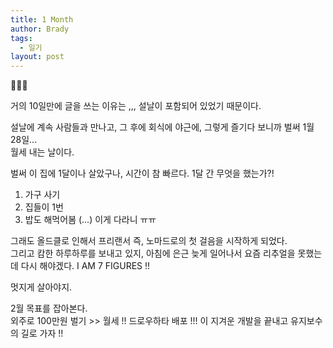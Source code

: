 ```yaml
---
title: 1 Month
author: Brady
tags:
  - 일기
layout: post
---
```


📝📝📝

거의 10일만에 글을 쓰는 이유는 ,,, 설날이 포함되어 있었기 때문이다.

설날에 계속 사람들과 만나고, 그 후에 회식에 야근에, 그렇게 즐기다 보니까 벌써 1월 28일...  
월세 내는 날이다.

벌써 이 집에 1달이나 살았구나, 시간이 참 빠르다. 1달 간 무엇을 했는가?!

1. 가구 사기
2. 집들이 1번
3. 밥도 해먹어봄
   (...)
   이게 다라니 ㅠㅠ

그래도 올드클로 인해서 프리랜서 즉, 노마드로의 첫 걸음을 시작하게 되었다.  
그리고 캄한 하루하루를 보내고 있지, 아침에 은근 늦게 일어나서 요즘 리추얼을 못했는데 다시 해야겠다.
I AM 7 FIGURES !!

멋지게 살아야지.

2월 목표를 잡아본다.  
외주로 100만원 벌기 >> 월세 !!
드로우하타 배포 !!! 이 지겨운 개발을 끝내고 유지보수의 길로 가자 !!
